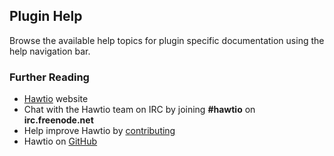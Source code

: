 ## Plugin Help

Browse the available help topics for plugin specific documentation using the help navigation bar.

### Further Reading

- [Hawtio](https://hawt.io "Hawtio") website
- Chat with the Hawtio team on IRC by joining **#hawtio** on **irc.freenode.net**
- Help improve Hawtio by [contributing](https://hawt.io/docs/contributing/)
- Hawtio on [GitHub](https://github.com/hawtio/hawtio)
